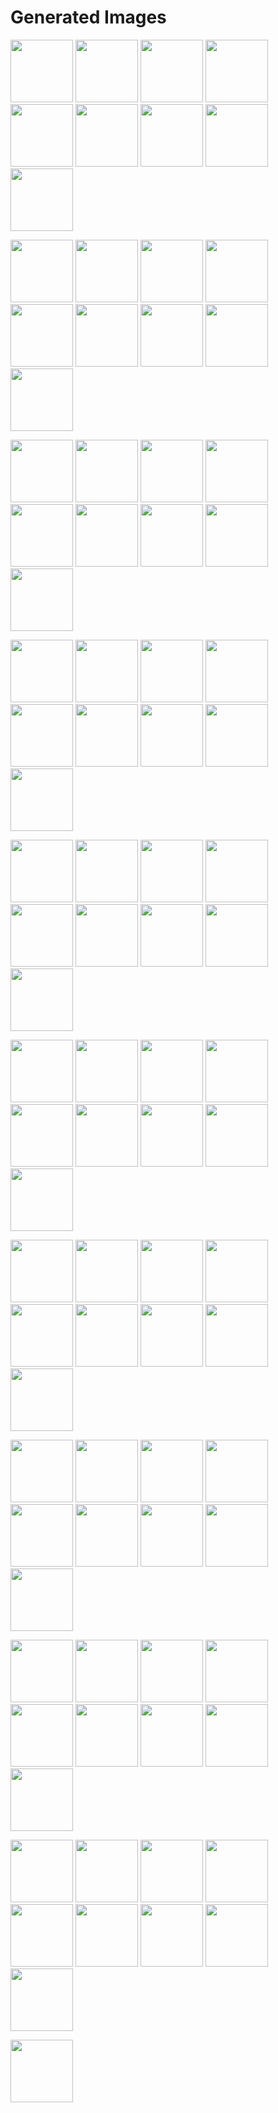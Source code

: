 # Generated Images



<img src="2025_08_28_01.webp" width="100"/> <img src="2025_08_28_02.webp" width="100"/> <img src="2025_08_28_03.webp" width="100"/> <img src="2025_08_28_04.webp" width="100"/> <img src="2025_08_28_05.webp" width="100"/> <img src="2025_08_28_06.webp" width="100"/> <img src="2025_08_28_07.webp" width="100"/> <img src="2025_08_28_08.webp" width="100"/> <img src="2025_08_28_09.webp" width="100"/>

<img src="2025_08_28_10.webp" width="100"/> <img src="2025_08_28_11.webp" width="100"/> <img src="2025_08_28_12.webp" width="100"/> <img src="2025_08_28_13.webp" width="100"/> <img src="2025_08_28_14.webp" width="100"/> <img src="2025_08_28_15.webp" width="100"/> <img src="2025_08_28_16.webp" width="100"/> <img src="2025_08_28_17.webp" width="100"/> <img src="2025_08_28_18.webp" width="100"/>

<img src="2025_08_28_19.webp" width="100"/> <img src="2025_08_28_20.webp" width="100"/> <img src="2025_08_28_21.webp" width="100"/> <img src="2025_08_28_22.webp" width="100"/> <img src="2025_08_28_23.webp" width="100"/> <img src="2025_08_28_24.webp" width="100"/> <img src="2025_08_28_25.webp" width="100"/> <img src="2025_08_28_26.webp" width="100"/> <img src="2025_08_28_27.webp" width="100"/>

<img src="2025_08_28_28.webp" width="100"/> <img src="2025_08_28_29.webp" width="100"/> <img src="2025_08_28_30.webp" width="100"/> <img src="2025_08_28_31.webp" width="100"/> <img src="2025_08_28_32.webp" width="100"/> <img src="2025_08_28_33.webp" width="100"/> <img src="2025_08_28_34.webp" width="100"/> <img src="2025_08_28_35.webp" width="100"/> <img src="2025_08_28_36.webp" width="100"/>

<img src="2025_08_28_37.webp" width="100"/> <img src="2025_08_28_38.webp" width="100"/> <img src="2025_08_28_39.webp" width="100"/> <img src="2025_08_28_40.webp" width="100"/> <img src="2025_08_28_41.webp" width="100"/> <img src="2025_08_28_42.webp" width="100"/> <img src="2025_08_28_43.webp" width="100"/> <img src="2025_08_28_44.webp" width="100"/> <img src="2025_08_28_45.webp" width="100"/>

<img src="2025_08_28_46.webp" width="100"/> <img src="2025_08_28_47.webp" width="100"/> <img src="2025_08_28_48.webp" width="100"/> <img src="2025_08_28_49.webp" width="100"/> <img src="2025_08_28_50.webp" width="100"/> <img src="2025_08_28_51.webp" width="100"/> <img src="2025_08_28_52.webp" width="100"/> <img src="2025_08_28_53.webp" width="100"/> <img src="2025_08_28_54.webp" width="100"/>

<img src="2025_08_28_55.webp" width="100"/> <img src="2025_08_28_56.webp" width="100"/> <img src="2025_08_28_57.webp" width="100"/> <img src="2025_08_28_58.webp" width="100"/> <img src="2025_08_28_59.webp" width="100"/> <img src="2025_08_28_60.webp" width="100"/> <img src="2025_08_28_61.webp" width="100"/> <img src="2025_08_28_62.webp" width="100"/> <img src="2025_08_28_63.webp" width="100"/>

<img src="2025_08_28_64.webp" width="100"/> <img src="2025_08_28_65.webp" width="100"/> <img src="2025_08_28_66.webp" width="100"/> <img src="2025_08_28_67.webp" width="100"/> <img src="2025_08_28_68.webp" width="100"/> <img src="2025_08_28_69.webp" width="100"/> <img src="2025_08_28_70.webp" width="100"/> <img src="2025_08_28_71.webp" width="100"/> <img src="2025_08_28_72.webp" width="100"/>

<img src="2025_08_28_73.webp" width="100"/> <img src="2025_08_28_74.webp" width="100"/> <img src="2025_08_28_75.webp" width="100"/> <img src="2025_08_28_76.webp" width="100"/> <img src="2025_08_28_77.webp" width="100"/> <img src="2025_08_28_78.webp" width="100"/> <img src="2025_08_28_79.webp" width="100"/> <img src="2025_08_28_80.webp" width="100"/> <img src="2025_08_28_81.webp" width="100"/>

<img src="2025_08_28_82.webp" width="100"/> <img src="2025_08_28_83.webp" width="100"/> <img src="2025_08_28_84.webp" width="100"/> <img src="2025_08_28_85.webp" width="100"/> <img src="2025_08_28_86.webp" width="100"/> <img src="2025_08_28_87.webp" width="100"/> <img src="2025_08_28_88.webp" width="100"/> <img src="2025_08_28_89.webp" width="100"/> <img src="2025_08_28_90.webp" width="100"/>

<img src="2025_08_28_91.webp" width="100"/>